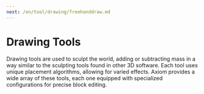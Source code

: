 ```yaml
---
next: /en/tool/drawing/freehanddraw.md
---
```


# Drawing Tools

Drawing tools are used to sculpt the world, adding or subtracting mass in a way similar to the sculpting tools found in other 3D software. Each tool uses unique placement algorithms, allowing for varied effects. Axiom provides a wide array of these tools, each one equipped with specialized configurations for precise block editing.
